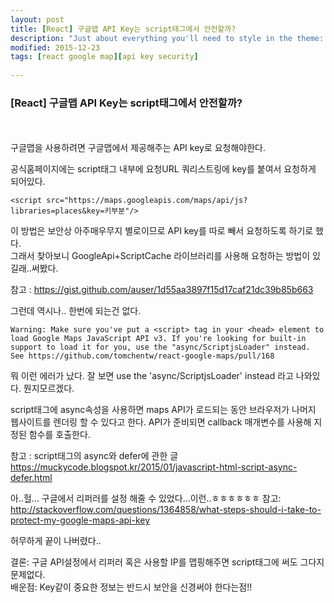 ```yaml
---
layout: post
title: [React] 구글맵 API Key는 script태그에서 안전할까?
description: "Just about everything you'll need to style in the theme: headings, paragraphs, blockquotes, tables, code blocks, and more."
modified: 2015-12-23
tags: [react google map][api key security]
  
---
```


###   [React] 구글맵 API Key는 script태그에서 안전할까?
<br><br>
구글맵을 사용하려면 구글맵에서 제공해주는 API key로 요청해야한다.

공식홈페이지에는 script태그 내부에 요청URL 쿼리스트링에 key를 붙여서 요청하게 되어있다.    

    <script src="https://maps.googleapis.com/maps/api/js?libraries=places&key=키부분"/>


이 방법은 보안상 아주매우무지 별로이므로 API key를 따로 빼서 요청하도록 하기로 했다.   
그래서 찾아보니 GoogleApi+ScriptCache 라이브러리를 사용해 요청하는 방법이 있길래..써봤다.
    
참고 : https://gist.github.com/auser/1d55aa3897f15d17caf21dc39b85b663

그런데 역시나.. 한번에 되는건 없다.   

    Warning: Make sure you've put a <script> tag in your <head> element to load Google Maps JavaScript API v3. If you're looking for built-in support to load it for you, use the "async/ScriptjsLoader" instead. See https://github.com/tomchentw/react-google-maps/pull/168

뭐 이런 에러가 났다. 잘 보면 use the 'async/ScriptjsLoader' instead 라고 나와있다.
뭔지모르겠다. 

script태그에 async속성을 사용하면 maps API가 로드되는 동안 브라우저가 나머지 웹사이트를 렌더링 할 수 있다고 한다. 
API가 준비되면 callback 매개변수를 사용해 지정된 함수를 호출한다.



참고 : script태그의 async와 defer에 관한 글    
https://muckycode.blogspot.kr/2015/01/javascript-html-script-async-defer.html








아..헐... 구글에서 리퍼러를 설정 해줄 수 있었다...이런..ㅎㅎㅎㅎㅎㅎ
참고:
http://stackoverflow.com/questions/1364858/what-steps-should-i-take-to-protect-my-google-maps-api-key


허무하게 끝이 나버렸다..    

결론: 구글 API설정에서 리퍼러 혹은 사용할 IP를 맵핑해주면 script태그에 써도 그다지 문제없다.   
배운점: Key같이 중요한 정보는 반드시 보안을 신경써야 한다는점!!

